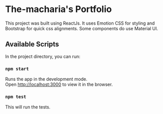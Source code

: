# The-macharia's Portfolio

This project was built using ReactJs.
It uses Emotion CSS for styling and Bootstrap for quick css alignments.
Some components do use Material UI.


## Available Scripts

In the project directory, you can run:

### `npm start`

Runs the app in the development mode.<br />
Open [http://localhost:3000](http://localhost:3000) to view it in the browser.

### `npm test`

This will run the tests.
